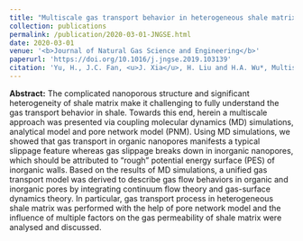 ```yaml
---
title: "Multiscale gas transport behavior in heterogeneous shale matrix consisting of organic and inorganic nanopores"
collection: publications
permalink: /publication/2020-03-01-JNGSE.html
date: 2020-03-01
venue: '<b>Journal of Natural Gas Science and Engineering</b>'
paperurl: 'https://doi.org/10.1016/j.jngse.2019.103139'
citation: 'Yu, H., J.C. Fan, <u>J. Xia</u>, H. Liu and H.A. Wu*, Multiscale gas transport behavior in heterogeneous shale matrix consisting of organic and inorganic nanopores. <i>Journal of Natural Gas Science and Engineering</i>, 2020, 75: 103139.'
---
```


**Abstract:** The complicated nanoporous structure and significant heterogeneity of shale matrix make it challenging to fully understand the gas transport behavior in shale. Towards this end, herein a multiscale approach was presented via coupling molecular dynamics (MD) simulations, analytical model and pore network model (PNM). Using MD simulations, we showed that gas transport in organic nanopores manifests a typical slippage feature whereas gas slippage breaks down in inorganic nanopores, which should be attributed to “rough” potential energy surface (PES) of inorganic walls. Based on the results of MD simulations, a unified gas transport model was derived to describe gas flow behaviors in organic and inorganic pores by integrating continuum flow theory and gas-surface dynamics theory. In particular, gas transport process in heterogeneous shale matrix was performed with the help of pore network model and the influence of multiple factors on the gas permeability of shale matrix were analysed and discussed.

